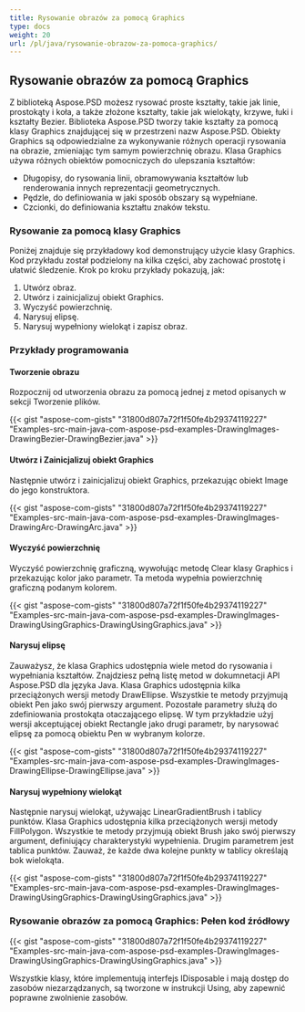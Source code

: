 ```yaml
---
title: Rysowanie obrazów za pomocą Graphics
type: docs
weight: 20
url: /pl/java/rysowanie-obrazow-za-pomoca-graphics/
---
```


## **Rysowanie obrazów za pomocą Graphics**

Z biblioteką Aspose.PSD możesz rysować proste kształty, takie jak linie, prostokąty i koła, a także złożone kształty, takie jak wielokąty, krzywe, łuki i kształty Bezier. Biblioteka Aspose.PSD tworzy takie kształty za pomocą klasy Graphics znajdującej się w przestrzeni nazw Aspose.PSD. Obiekty Graphics są odpowiedzialne za wykonywanie różnych operacji rysowania na obrazie, zmieniając tym samym powierzchnię obrazu. Klasa Graphics używa różnych obiektów pomocniczych do ulepszania kształtów:

- Długopisy, do rysowania linii, obramowywania kształtów lub renderowania innych reprezentacji geometrycznych.
- Pędzle, do definiowania w jaki sposób obszary są wypełniane.
- Czcionki, do definiowania kształtu znaków tekstu.
### **Rysowanie za pomocą klasy Graphics**
Poniżej znajduje się przykładowy kod demonstrujący użycie klasy Graphics. Kod przykładu został podzielony na kilka części, aby zachować prostotę i ułatwić śledzenie. Krok po kroku przykłady pokazują, jak:

1. Utwórz obraz.
1. Utwórz i zainicjalizuj obiekt Graphics.
1. Wyczyść powierzchnię.
1. Narysuj elipsę.
1. Narysuj wypełniony wielokąt i zapisz obraz.
### **Przykłady programowania**
#### **Tworzenie obrazu**
Rozpocznij od utworzenia obrazu za pomocą jednej z metod opisanych w sekcji Tworzenie plików.

{{< gist "aspose-com-gists" "31800d807a72f1f50fe4b29374119227" "Examples-src-main-java-com-aspose-psd-examples-DrawingImages-DrawingBezier-DrawingBezier.java" >}}
#### **Utwórz i Zainicjalizuj obiekt Graphics**
Następnie utwórz i zainicjalizuj obiekt Graphics, przekazując obiekt Image do jego konstruktora.

{{< gist "aspose-com-gists" "31800d807a72f1f50fe4b29374119227" "Examples-src-main-java-com-aspose-psd-examples-DrawingImages-DrawingArc-DrawingArc.java" >}}
#### **Wyczyść powierzchnię**
Wyczyść powierzchnię graficzną, wywołując metodę Clear klasy Graphics i przekazując kolor jako parametr. Ta metoda wypełnia powierzchnię graficzną podanym kolorem.

{{< gist "aspose-com-gists" "31800d807a72f1f50fe4b29374119227" "Examples-src-main-java-com-aspose-psd-examples-DrawingImages-DrawingUsingGraphics-DrawingUsingGraphics.java" >}}
#### **Narysuj elipsę**
Zauważysz, że klasa Graphics udostępnia wiele metod do rysowania i wypełniania kształtów. Znajdziesz pełną listę metod w dokumnetacji API Aspose.PSD dla języka Java. Klasa Graphics udostępnia kilka przeciążonych wersji metody DrawEllipse. Wszystkie te metody przyjmują obiekt Pen jako swój pierwszy argument. Pozostałe parametry służą do zdefiniowania prostokąta otaczającego elipsę. W tym przykładzie użyj wersji akceptującej obiekt Rectangle jako drugi parametr, by narysować elipsę za pomocą obiektu Pen w wybranym kolorze.

{{< gist "aspose-com-gists" "31800d807a72f1f50fe4b29374119227" "Examples-src-main-java-com-aspose-psd-examples-DrawingImages-DrawingEllipse-DrawingEllipse.java" >}}
#### **Narysuj wypełniony wielokąt**
Następnie narysuj wielokąt, używając LinearGradientBrush i tablicy punktów. Klasa Graphics udostępnia kilka przeciążonych wersji metody FillPolygon. Wszystkie te metody przyjmują obiekt Brush jako swój pierwszy argument, definiujący charakterystyki wypełnienia. Drugim parametrem jest tablica punktów. Zauważ, że każde dwa kolejne punkty w tablicy określają bok wielokąta.

{{< gist "aspose-com-gists" "31800d807a72f1f50fe4b29374119227" "Examples-src-main-java-com-aspose-psd-examples-DrawingImages-DrawingUsingGraphics-DrawingUsingGraphics.java" >}}
### **Rysowanie obrazów za pomocą Graphics: Pełen kod źródłowy**
{{< gist "aspose-com-gists" "31800d807a72f1f50fe4b29374119227" "Examples-src-main-java-com-aspose-psd-examples-DrawingImages-DrawingUsingGraphics-DrawingUsingGraphics.java" >}}

Wszystkie klasy, które implementują interfejs IDisposable i mają dostęp do zasobów niezarządzanych, są tworzone w instrukcji Using, aby zapewnić poprawne zwolnienie zasobów.
